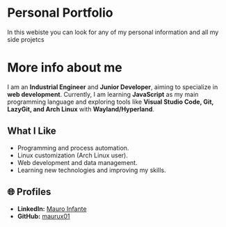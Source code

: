 # Personal Portfolio

In this webiste you can look for any of my personal information and all my side projetcs 


# More info about me

I am an **Industrial Engineer** and **Junior Developer**, aiming to specialize in **web development**. Currently, I am learning **JavaScript** as my main programming language and exploring tools like **Visual Studio Code, Git, LazyGit, and Arch Linux** with **Wayland/Hyperland**.  

##  What I Like  
- Programming and process automation.  
- Linux customization (Arch Linux user).  
- Web development and data management.  
- Learning new technologies and improving my skills.  

## 🌐 Profiles  
- **LinkedIn:** [Mauro Infante](https://www.linkedin.com/in/mauro-infante)  
- **GitHub:** [maurux01](https://github.com/maurux01)  
